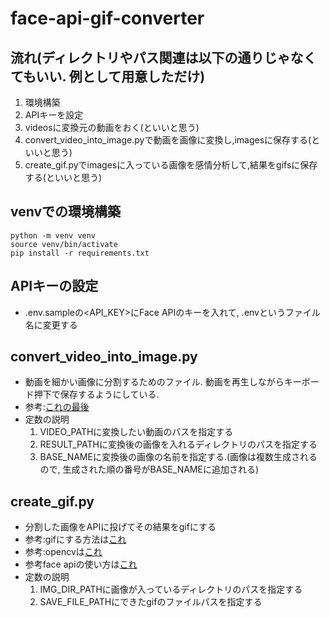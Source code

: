 # face-api-gif-converter
## 流れ(ディレクトリやパス関連は以下の通りじゃなくてもいい. 例として用意しただけ)
1. 環境構築
2. APIキーを設定
3. videosに変換元の動画をおく(といいと思う)
4. convert_video_into_image.pyで動画を画像に変換し,imagesに保存する(といいと思う)
5. create_gif.pyでimagesに入っている画像を感情分析して,結果をgifsに保存する(といいと思う)

## venvでの環境構築
```
python -m venv venv
source venv/bin/activate
pip install -r requirements.txt
```
## APIキーの設定
- .env.sampleの<API_KEY>にFace APIのキーを入れて, .envというファイル名に変更する

## convert_video_into_image.py
- 動画を細かい画像に分割するためのファイル. 動画を再生しながらキーボード押下で保存するようにしている. 
- 参考:[これの最後](https://note.nkmk.me/python-opencv-video-to-still-image/)
- 定数の説明
  1. VIDEO_PATHに変換したい動画のパスを指定する
  2. RESULT_PATHに変換後の画像を入れるディレクトリのパスを指定する
  3. BASE_NAMEに変換後の画像の名前を指定する.(画像は複数生成されるので, 生成された順の番号がBASE_NAMEに追加される)
## create_gif.py
- 分割した画像をAPIに投げてその結果をgifにする
- 参考:gifにする方法は[これ](https://cpp-learning.com/python-gif/)
- 参考:opencvは[これ](https://qiita.com/G-awa/items/477f2324552cb908ecd0)
- 参考face apiの使い方は[これ](https://www.pc-koubou.jp/magazine/27499)
- 定数の説明
  1. IMG_DIR_PATHに画像が入っているディレクトリのパスを指定する
  2. SAVE_FILE_PATHにできたgifのファイルパスを指定する


